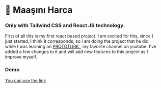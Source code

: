 # 💸 Maaşını Harca </h1>

### Only with Tailwind CSS and React JS technology. </h3>
First of all this is my first react based project. I am excited for this, since I just started, I think it corresponds, so I am doing the project that he did while I was learning on <a href="https://www.youtube.com/@PROTOTURKCOM" target="_blank">PROTOTURK </a>, my favorite channel on youtube. I've added a few changes to it and will add new features to this project as I improve myself.


### Demo
[You can use the link](https://maasini-harca.vercel.app/)
